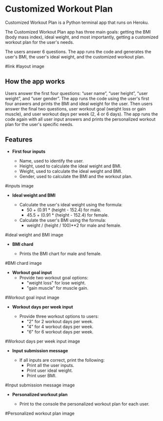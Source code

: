 # **Customized Workout Plan**

Customized Workout Plan is a Python terminal app that runs on Heroku.

The Customized Workout Plan app has three main goals: getting the BMI (body mass index), ideal weight, and most importantly, getting a customized workout plan for the user's needs.

The users answer 6 questions. The app runs the code and generates the user's BMI, the user's ideal weight, and the customized workout plan.

#link
#layout image

## How the app works
Users answer the first four questions: “user name”, “user height”, “user weight”, and “user gender”.
The app runs the code using the user's first four answers and prints the BMI and ideal weight for the user.
Then users answer the final two questions, user workout goal (weight loss or gain muscle), and user workout days per week (2, 4 or 6 days).
The app runs the code again with all user input answers and prints the personalized workout plan for the user's specific needs.

## Features

- __First four inputs__

  - Name, used to identify the user.
  - Height, used to calculate the ideal weight and BMI.
  - Weight, used to calculate the ideal weight and BMI.
  - Gender, used to calculate the BMI and the workout plan.

#inputs image

- __Ideal weight and BMI__

  - Calculate the user's ideal weight using the formula:
    - 50 + (0.91 * (height - 152.4) for male.
    - 45.5 + (0.91 * (height - 152.4) for female.
  - Calculate the user's BMI using the formula:
    - weight / (height / 100)**2 for male and female.

#ideal weight and BMI image

- __BMI chard__

  - Prints the BMI chart for male and female.

#BMI chard image

- __Workout goal input__
  - Provide two workout goal options:
    - "weight loss" for lose weight.
    - "gain muscle" for muscle gain.

#Workout goal input image

- __Workout days per week input__

  - Provide three workout options to users:
    - "2" for 2 workout days per week.
    - "4" for 4 workout days per week.
    - "6" for 6 workout days per week.

#Workout days per week input image

- __Input submission message__

  - If all inputs are correct, print the following:
    - Print all the user inputs.
    - Print user ideal weight.
    - Print user BMI.

#Input submission message image

- __Personalized workout plan__

  - Print to the console the personalized workout plan for each user.

#Personalized workout plan image
